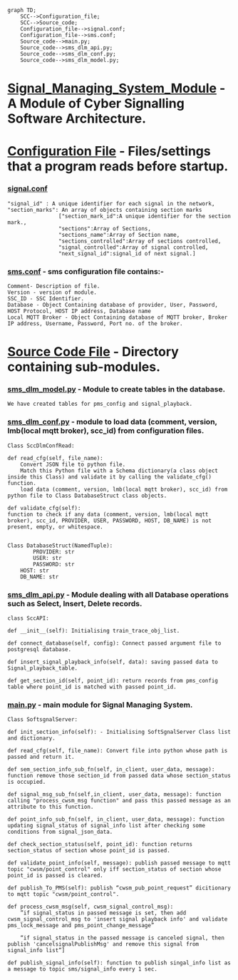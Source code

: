 ```mermaid
graph TD;
    SCC-->Configuration_file;
    SCC-->Source_code;
    Configuration_file-->signal.conf;
    Configuration_file-->sms.conf;
    Source_code-->main.py;
    Source_code-->sms_dlm_api.py;
    Source_code-->sms_dlm_conf.py;
    Source_code-->sms_dlm_model.py;
```
# [Signal_Managing_System_Module](https://github.com/paragnema1/Signal_Managing_System_Module) - A Module of Cyber Signalling Software Architecture.

# [Configuration File](https://github.com/paragnema1/Signal_Managing_System_Module/tree/main/Configuration_File) - Files/settings that a program reads before startup.

### [signal.conf](https://github.com/paragnema1/Siding_Control_Centre_Module/blob/main/Configuration_Files/scc.conf) 
    "signal_id" : A unique identifier for each signal in the network,
    "section_marks": An array of objects containing section marks
                    ["section_mark_id":A unique identifier for the section mark.,
                    "sections":Array of Sections,
                    "sections_name":Array of Section name,
                    "sections_controlled":Array of sections controlled,
                    "signal_controlled":Array of signal controlled,
                    "next_signal_id":signal_id of next signal.]
                    
### [sms.conf](https://github.com/paragnema1/Siding_Control_Centre_Module/blob/main/Configuration_Files/section.conf) - sms configuration file contains:-

    Comment- Description of file.
    Version - version of module.
    SSC_ID - SSC Identifier.
    Database - Object Containing database of provider, User, Password, HOST Protocol, HOST IP address, Database name
    Local MQTT Broker - Object Containing database of MQTT broker, Broker IP address, Username, Password, Port no. of the broker.
    
# [Source Code File](https://github.com/paragnema1/Signal_Managing_System_Module/tree/main/Source_Code) - Directory containing sub-modules.

### [sms_dlm_model.py](https://github.com/paragnema1/Siding_Control_Centre_Module/tree/main/Source_Code/SCC_DLM_MODEL) - Module to create tables in the database. 
	We have created tables for pms_config and signal_playback.

### [sms_dlm_conf.py](https://github.com/paragnema1/Siding_Control_Centre_Module/tree/main/Source_Code/SCC_DLM_CONF) - module to load data (comment, version, lmb(local mqtt broker), scc_id) from configuration files.

	Class SccDlmConfRead:
 
	def read_cfg(self, file_name):
		Convert JSON file to python file.
		Match this Python file with a Schema dictionary(a class object inside this Class) and validate it by calling the validate_cfg() function.
		load data (comment, version, lmb(local mqtt broker), scc_id) from python file to Class DatabaseStruct class objects.

	def validate_cfg(self): 
	function to check if any data (comment, version, lmb(local mqtt broker), scc_id, PROVIDER, USER, PASSWORD, HOST, DB_NAME) is not present, empty, or whitespace.


	Class DatabaseStruct(NamedTuple):
    		PROVIDER: str
	    	USER: str
	        PASSWORD: str
	 	HOST: str
	  	DB_NAME: str
    
### [sms_dlm_api.py](https://github.com/paragnema1/Siding_Control_Centre_Module/tree/main/Source_Code/SCC_DLM_API) - Module dealing with all Database operations such as Select, Insert, Delete records.

	class SccAPI:
 
	def __init__(self): Initialising train_trace_obj_list.
	
	def connect_database(self, config): Connect passed argument file to postgresql database.
	
	def insert_signal_playback_info(self, data): saving passed data to Signal_playback_table.
	
	def get_section_id(self, point_id): return records from pms_config table where point_id is matched with passed point_id.
 
### [main.py](https://github.com/paragnema1/Siding_Control_Centre_Module/tree/main/Source_Code/Main_File) - main module for Signal Managing System.
	Class SoftsgnalServer:
	
	def init_section_info(self): - Initialising SoftSgnalServer Class list and dictionary.
	
	def read_cfg(self, file_name): Convert file into python whose path is passed and return it.
	
	def sem_section_info_sub_fn(self, in_client, user_data, message): function remove those section_id from passed data whose section_status is occupied.
	
	def signal_msg_sub_fn(self,in_client, user_data, message): function calling "process_cwsm_msg function" and pass this passed message as an attribute to this function.
	
	def point_info_sub_fn(self, in_client, user_data, message): function updating signal_status of signal_info list after checking some conditions from signal_json_data.
	
	def check_section_status(self, point_id): function returns section_status of section whose point_id is passed.
	
	def validate_point_info(self, message): publish passed message to mqtt topic "cwsm/point_control" only iff section_status of section whose point_id is passed is cleared.
	
	def publish_To_PMS(self): publish “cwsm_pub_point_request” dicitionary to mqtt topic "cwsm/point_control".
	
	def process_cwsm_msg(self, cwsm_signal_control_msg):
 		”if signal_status in passed message is set, then add cwsm_signal_control_msg to 'insert signal playback info' and validate pms_lock_message and pms_point_change_message”
 
		“if signal_status in the passed message is canceled signal, then publish 'cancelsignalPublishMsg' and remove this signal from signal_info list”]
	
	def publish_signal_info(self): function to publish singal_info list as a message to topic sms/signal_info every 1 sec.
